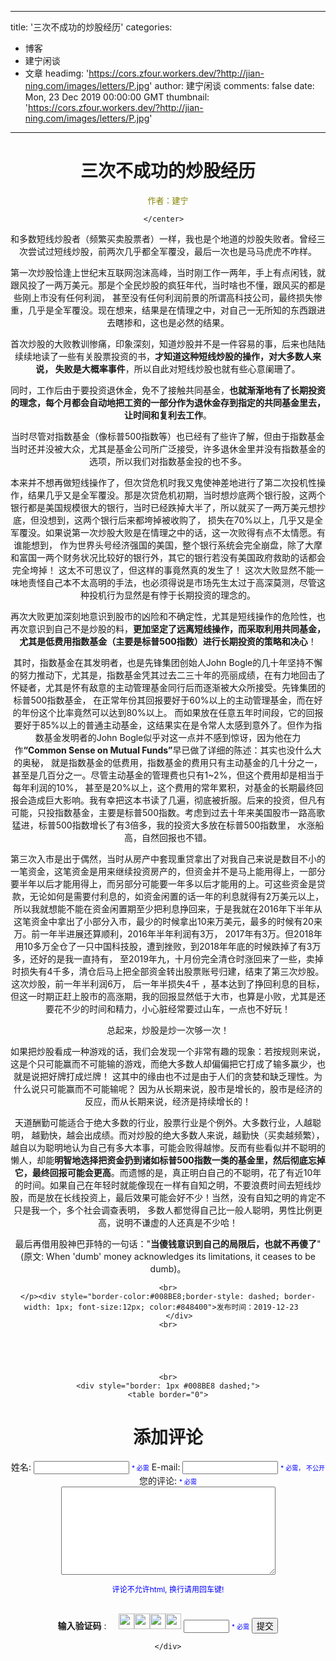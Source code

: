 
---
title: '三次不成功的炒股经历'
categories: 
 - 博客
 - 建宁闲谈
 - 文章
headimg: 'https://cors.zfour.workers.dev/?http://jian-ning.com/images/letters/P.jpg'
author: 建宁闲谈
comments: false
date: Mon, 23 Dec 2019 00:00:00 GMT
thumbnail: 'https://cors.zfour.workers.dev/?http://jian-ning.com/images/letters/P.jpg'
---

<div>   
<center>
    <h1>三次不成功的炒股经历</h1>
    <span style="font-size:13px; color:#848400"> 作者：建宁</span><br>
    
    </center>  
    
<p>和多数短线炒股者（频繁买卖股票者）一样，我也是个地道的炒股失败者。曾经三次尝试过短线炒股，前两次几乎都全军覆没，最后一次也是马马虎虎不咋样。

</p><p>第一次炒股恰逢上世纪末互联网泡沫高峰，当时刚工作一两年，手上有点闲钱，就跟风投了一两万美元。那是个全民炒股的疯狂年代，当时啥也不懂，跟风买的都是些刚上市没有任何利润， 甚至没有任何利润前景的所谓高科技公司，最终损失惨重，几乎是全军覆没。现在想来，结果是在情理之中，对自己一无所知的东西跟进去瞎掺和，这也是必然的结果。

</p><p>首次炒股的大败教训惨痛，印象深刻，知道炒股并不是一件容易的事，后来也陆陆续续地读了一些有关股票投资的书，<b>才知道这种短线炒股的操作，对大多数人来说， 失败是大概率事件</b>，所以自此对短线炒股也就有些心意阑珊了。

</p><p>同时，工作后由于要投资退休金，免不了接触共同基金，<b>也就渐渐地有了长期投资的理念，每个月都会自动地把工资的一部分作为退休金存到指定的共同基金里去，让时间和复利去工作</b>。

</p><p>当时尽管对指数基金（像标普500指数等）也已经有了些许了解，但由于指数基金当时还并没被大众，尤其是基金公司所广泛接受，许多退休金里并没有指数基金的选项，所以我们对指数基金投的也不多。

</p><p>本来并不想再做短线操作了，但次贷危机时我又鬼使神差地进行了第二次投机性操作，结果几乎又是全军覆没。那是次贷危机初期，当时想炒底两个银行股，这两个银行都是美国规模很大的银行，当时已经跌掉大半了，所以就买了一两万美元想抄底，但没想到，这两个银行后来都垮掉被收购了， 损失在70%以上，几乎又是全军覆没。如果说第一次炒股大败是在情理之中的话，这一次败得有点不太情愿。有谁能想到， 作为世界头号经济强国的美国，整个银行系统会完全崩盘，除了大摩和富国一两个财务状况比较好的银行外，其它的银行若没有美国政府救助的话都会完全垮掉！ 这太不可思议了，但这样的事竟然真的发生了！ 这次大败显然不能一味地责怪自己本不太高明的手法，也必须得说是市场先生太过于高深莫测，尽管这种投机行为显然是有悖于长期投资的理念的。

</p><p>再次大败更加深刻地意识到股市的凶险和不确定性，尤其是短线操作的危险性，也再次意识到自己不是炒股的料，<b>更加坚定了远离短线操作，而采取利用共同基金，尤其是低费用指数基金（主要是标普500指数）进行长期投资的策略和决心</b>！

</p><p>其时，指数基金在其发明者，也是先锋集团创始人John Bogle的几十年坚持不懈的努力推动下，尤其是，指数基金凭其过去二三十年的亮丽成绩，在有力地回击了怀疑者，尤其是怀有敌意的主动管理基金同行后而逐渐被大众所接受。先锋集团的标普500指数基金， 在正常年份其回报要好于60%以上的主动管理基金，而在好的年份这个比率竟然可以达到80%以上。 而如果放在任意五年时间段，它的回报要好于85%以上的普通主动基金，这结果实在是令常人太感到意外了。但作为指数基金发明者的John Bogle似乎对这一点并不感到惊讶，因为他在力作<b>“Common Sense on Mutual Funds”</b>早已做了详细的陈述：其实也没什么大的奥秘， 就是指数基金的低费用，指数基金的费用只有主动基金的几十分之一， 甚至是几百分之一。尽管主动基金的管理费也只有1~2%，但这个费用却是相当于每年利润的10%， 甚至是20%以上，这个费用的常年累积，对基金的长期最终回报会造成巨大影响。我有幸把这本书读了几遍，彻底被折服。后来的投资，但凡有可能，只投指数基金，主要是标普500指数。考虑到过去十年来美国股市一路高歌猛进，标普500指数增长了有3倍多，我的投资大多放在标普500指数里， 水涨船高，自然回报也不错。

</p><p>第三次入市是出于偶然，当时从房产中套现重贷拿出了对我自己来说是数目不小的一笔资金，这笔资金是用来继续投资房产的，但资金并不是马上能用得上，一部分要半年以后才能用得上，而另部分可能要一年多以后才能用的上。可这些资金是贷款，无论如何是需要付利息的，如资金闲置的话一年的利息就得有2万美元以上，所以我就想能不能在资金闲置期至少把利息挣回来，于是我就在2016年下半年从这笔资金中拿出了小部分入市，最少的时候拿出10来万美元，最多的时候有20来万。前一年半进展还算顺利，2016年半年利润有3万， 2017年有3万。但2018年用10多万全仓了一只中国科技股，遭到挫败，到2018年年底的时候跌掉了有3万多，还好的是我一直持有， 至2019年九，十月份完全清仓时涨回来了一些，卖掉时损失有4千多，清仓后马上把全部资金转出股票账号归建，结束了第三次炒股。 这次炒股，前一年半利润6万， 后一年半损失4千 ，基本达到了挣回利息的目标，但这一时期正赶上股市的高涨期，我的回报显然低于大市，也算是小败，尤其是还要花不少的时间和精力，小心脏经常要过山车，一点也不好玩！

</p><p>总起来，炒股是炒一次够一次！

</p><p>如果把炒股看成一种游戏的话，我们会发现一个非常有趣的现象：若按规则来说，这是个只可能赢而不可能输的游戏，而绝大多数人却偏偏把它打成了输多赢少，也就是说把好牌打成烂牌！ 这其中的缘由也不过是由于人们的贪婪和缺乏理性。为什么说只可能赢而不可能输呢？ 因为从长期来说，股市是增长的，股市是经济的反应，而从长期来说，经济是持续增长的！

</p><p>天道酬勤可能适合于绝大多数的行业，股票行业是个例外。大多数行业，人越聪明， 越勤快，越会出成绩。而对炒股的绝大多数人来说，越勤快（买卖越频繁），越自以为聪明地认为自己有多大本事，可能会败得越惨。反而有些看似并不聪明的懒人，却能<b>明智地选择把资金扔到诸如标普500指数一类的基金里，然后彻底忘掉它，最终回报可能会更高</b>。而遗憾的是，真正明白自己的不聪明，花了有近10年的时间。如果自己在年轻时就能像现在一样有自知之明，不要浪费时间去短线炒股，而是放在长线投资上，最后效果可能会好不少！当然，没有自知之明的肯定不只是我一个，多个社会调查表明， 多数人都觉得自己比一般人聪明，男性比例更高，说明不谦虚的人还真是不少哈！

</p><p>最后再借用股神巴菲特的一句话："<b>当傻钱意识到自己的局限后，也就不再傻了</b>"(原文: When 'dumb' money acknowledges its limitations, it ceases to be dumb)。
</p><p>



    <br>
    </p><div style="border-color:#008BE8;border-style: dashed; border-width: 1px; font-size:12px; color:#848400">发布时间：2019-12-23   
         </div>
    <br>

    


     
    <br>
    <div style="border: 1px #008BE8 dashed;">
    <table border="0">
<form name="addCustomerReview" method="POST" action="/s/go"></form>
<input type="hidden" name="hidden_security_key" value="ecf9186a824cb938a4f3bb8bfc4925f8">
<input type="hidden" name="Title" value="三次不成功的炒股经历">
<input type="hidden" name="Article_ID" value="201912231">

<tbody><tr>
<td colspan="2"><h1>添加评论</h1></td>
</tr>

<tr>
<td>姓名:</td>
<td> <input name="Your_Name" type="TEXT" size="16" value> <span style="FONT-SIZE:10px;color:blue">* 必需</span></td>
</tr>

<tr>
<td>E-mail: </td>
<td>  <input name="From_Email" type="TEXT" size="16" value> <span style="FONT-SIZE:10px;color:blue">* 必需， 不公开</span> </td>
</tr>


<tr>
<td colspan="2">您的评论: <span style="FONT-SIZE:10px;color:blue">* 必需</span><br>

<textarea name="personal_review" rows="9" cols="40"></textarea><br>
<span style="FONT-SIZE:12px;color:blue">评论不允许html, 换行请用回车键!</span>
</td>
</tr>

<tr>
  <td colspan="2">
  <br>
  <b>输入验证码</b> : 
       <img src="https://cors.zfour.workers.dev/?http://jian-ning.com/images/letters/P.jpg" width="25" referrerpolicy="no-referrer"><img src="https://cors.zfour.workers.dev/?http://jian-ning.com/images/letters/Y.jpg" width="25" referrerpolicy="no-referrer"><img src="https://cors.zfour.workers.dev/?http://jian-ning.com/images/letters/K.jpg" width="25" referrerpolicy="no-referrer"><img src="https://cors.zfour.workers.dev/?http://jian-ning.com/images/letters/D.jpg" width="25" referrerpolicy="no-referrer">
<input type="text" name="security_key" size="6"> <span style="FONT-SIZE:10px;color:blue">* 必需</span> 
  </td>
</tr>

<tr>
    <td colspan="2"> <font color="red"></font></td>
</tr>

 <tr>

 <td colspan="2" align="center">
<input type="hidden" name="submit">
<input type="submit" name="add_customer_review" value="提交" onclick="checkCustomerReviewForm();return false">
 </td></tr>

 </tbody></table>



    </div>
   


      
</div>
            